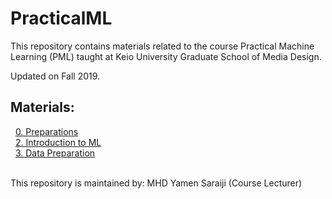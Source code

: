 # PracticalML

This repository contains materials related to the course Practical Machine Learning (PML) taught at Keio University Graduate School of Media Design.

Updated on Fall 2019.

## Materials:

&nbsp;&nbsp;[0. Preparations](https://github.com/mrayy/PracticalML/blob/master/0.%20Preparations/0.%20Preparations.ipynb)
<br>&nbsp;&nbsp;[2. Introduction to ML](https://github.com/mrayy/PracticalML/blob/master/2.%20Introduction%20to%20ML/Session%202.ipynb)
<br>&nbsp;&nbsp;[3. Data Preparation](https://github.com/mrayy/PracticalML/blob/master/3.%20Data%20Preparation)


<br>This repository is maintained by: MHD Yamen Saraiji (Course Lecturer)

